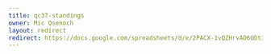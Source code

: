 ```yaml
---
title: qc37-standings
owner: Mic Qsenoch
layout: redirect
redirect: https://docs.google.com/spreadsheets/d/e/2PACX-1vQZHrvAO6UDt3-jQyNvN3H96Aym2UJ7TIpKn6-XcIkRI_Ms_flEJ27_BZEs0vGzsgSKLDH7194-UOUr/pubhtml
---
```

